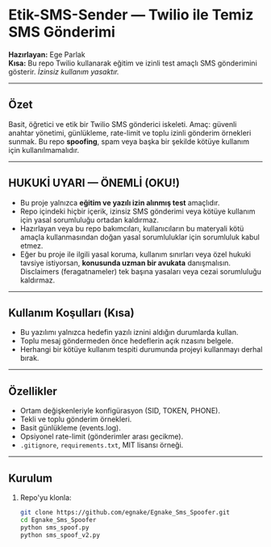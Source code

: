 # Etik-SMS-Sender — Twilio ile Temiz SMS Gönderimi
**Hazırlayan:** Ege Parlak  
**Kısa:** Bu repo Twilio kullanarak eğitim ve izinli test amaçlı SMS gönderimini gösterir. *İzinsiz kullanım yasaktır.*

---

## Özet
Basit, öğretici ve etik bir Twilio SMS gönderici iskeleti. Amaç: güvenli anahtar yönetimi, günlükleme, rate-limit ve toplu izinli gönderim örnekleri sunmak. Bu repo **spoofing**, spam veya başka bir şekilde kötüye kullanım için kullanılmamalıdır.

---

## HUKUKİ UYARI — ÖNEMLİ (OKU!)
- Bu proje yalnızca **eğitim ve yazılı izin alınmış test** amaçlıdır.  
- Repo içindeki hiçbir içerik, izinsiz SMS gönderimi veya kötüye kullanım için yasal sorumluluğu ortadan kaldırmaz.  
- Hazırlayan veya bu repo bakımcıları, kullanıcıların bu materyali kötü amaçla kullanmasından doğan yasal sorumluluklar için sorumluluk kabul etmez.  
- Eğer bu proje ile ilgili yasal koruma, kullanım sınırları veya özel hukuki tavsiye istiyorsan, **konusunda uzman bir avukata** danışmalısın. Disclaimers (feragatnameler) tek başına yasaları veya cezai sorumluluğu kaldırmaz.

---

## Kullanım Koşulları (Kısa)
- Bu yazılımı yalnızca hedefin yazılı iznini aldığın durumlarda kullan.  
- Toplu mesaj göndermeden önce hedeflerin açık rızasını belgele.  
- Herhangi bir kötüye kullanım tespiti durumunda projeyi kullanmayı derhal bırak.

---

## Özellikler
- Ortam değişkenleriyle konfigürasyon (SID, TOKEN, PHONE).  
- Tekli ve toplu gönderim örnekleri.  
- Basit günlükleme (events.log).  
- Opsiyonel rate-limit (gönderimler arası gecikme).  
- `.gitignore`, `requirements.txt`, MIT lisansı örneği.

---

## Kurulum
1. Repo'yu klonla:
   ```bash
   git clone https://github.com/egnake/Egnake_Sms_Spoofer.git
   cd Egnake_Sms_Spoofer
   python sms_spoof.py
   python sms_spoof_v2.py
